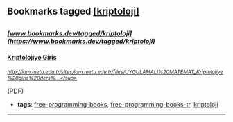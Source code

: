 ## Bookmarks tagged [[kriptoloji]](https://www.bookmarks.dev/search?q=[kriptoloji])

_<sup><sup>[www.bookmarks.dev/tagged/kriptoloji](https://www.bookmarks.dev/tagged/kriptoloji)</sup></sup>_
---
#### [Kriptolojiye Giris](http://iam.metu.edu.tr/sites/iam.metu.edu.tr/files/UYGULAMALI%20MATEMAT_Kriptolojiye%20giris%20ders%20notlar%C4%B1.pdf)
_<sup>http://iam.metu.edu.tr/sites/iam.metu.edu.tr/files/UYGULAMALI%20MATEMAT_Kriptolojiye%20giris%20ders%...</sup>_

(PDF)
* **tags**: [free-programming-books](../tagged/free-programming-books.md), [free-programming-books-tr](../tagged/free-programming-books-tr.md), [kriptoloji](../tagged/kriptoloji.md)
---
